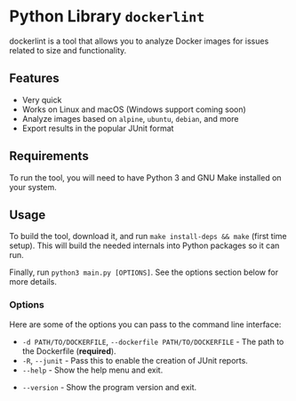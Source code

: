 # Python Library `dockerlint`

dockerlint is a tool that allows you to analyze Docker images for issues related to size and functionality.

## Features

* Very quick
* Works on Linux and macOS (Windows support coming soon)
* Analyze images based on `alpine`, `ubuntu`, `debian`, and more
* Export results in the popular JUnit format

## Requirements

To run the tool, you will need to have Python 3 and GNU Make installed on your system.

## Usage

To build the tool, download it, and run `make install-deps && make` (first time setup).
This will build the needed internals into Python packages so it can run.

Finally, run `python3 main.py [OPTIONS]`. See the options section below for more details.

### Options

Here are some of the options you can pass to the command line interface:

* `-d PATH/TO/DOCKERFILE`, `--dockerfile PATH/TO/DOCKERFILE` - The path to the Dockerfile (**required**).
* `-R`, `--junit` - Pass this to enable the creation of JUnit reports.
* `--help` - Show the help menu and exit.
- `--version` - Show the program version and exit.

